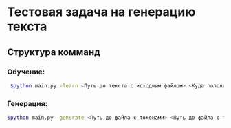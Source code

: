 # Тестовая задача на генерацию текста

## Структура комманд

### Обучение:
```sh
 $python main.py -learn <Путь до текста с исходным файлом> <Куда положить файл с тоекнизированным текстом>
```
### Генерация:
  ```sh
 $python main.py -generate <Путь до файла с токенами> <Путь до файла с токенами> <Колличество слова>
```
